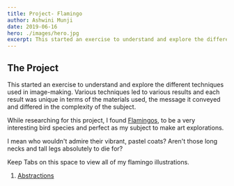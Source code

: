 ```yaml
---
title: Project- Flamingo
author: Ashwini Munji
date: 2019-06-16
hero: ./images/hero.jpg
excerpt: This started an exercise to understand and explore the different techniques used in image-making. Various techniques led to various results...
---
```


## The Project

This started an exercise to understand and explore the different techniques used in image-making. Various techniques led to various results and each result was unique in terms of the materials used, the message it conveyed and differed in the complexity of the subject.  
    
   
While researching for this project, I found [Flamingos](https://en.wikipedia.org/wiki/Flamingo), to be a very interesting bird species and perfect as my subject to make art explorations.  

I mean who wouldn't admire their vibrant, pastel coats? Aren't those long necks and tall legs absolutely to die for?

Keep Tabs on this space to view all of my flamingo illustrations.  

1. [Abstractions](/flemingo-abstractions/)